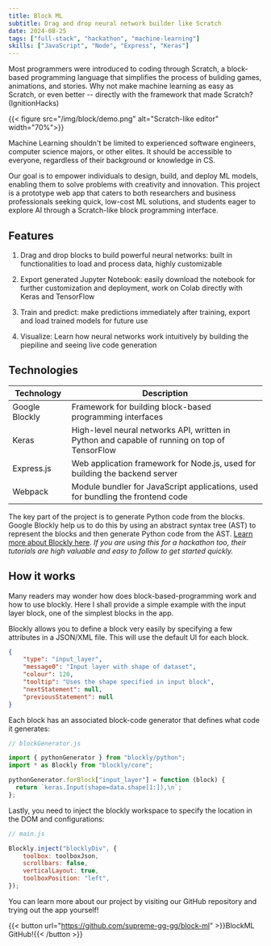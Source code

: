 ```yaml
---
title: Block ML
subtitle: Drag and drop neural network builder like Scratch
date: 2024-08-25
tags: ["full-stack", "hackathon", "machine-learning"]
skills: ["JavaScript", "Node", "Express", "Keras"]
---
```


Most programmers were introduced to coding through Scratch, a block-based programming language that simplifies the process of buliding games, animations, and stories. Why not make machine learning as easy as Scratch, or even better -- directly with the framework that made Scratch? (IgnitionHacks)

{{< figure src="/img/block/demo.png" alt="Scratch-like editor" width="70%">}}

<!--more-->

Machine Learning shouldn't be limited to experienced software engineers, computer science majors, or other elites. It should be accessible to everyone, regardless of their background or knowledge in CS.

Our goal is to empower individuals to design, build, and deploy ML models, enabling them to solve problems with creativity and innovation. This project is a prototype web app that caters to both researchers and business professionals seeking quick, low-cost ML solutions, and students eager to explore AI through a Scratch-like block programming interface.

## Features

1. Drag and drop blocks to build powerful neural networks: built in functionalities to load and process data, highly customizable

2. Export generated Jupyter Notebook: easily download the notebook for further customization and deployment, work on Colab directly with Keras and TensorFlow

3. Train and predict: make predictions immediately after training, export and load trained models for future use

4. Visualize: Learn how neural networks work intuitively by building the piepiline and seeing live code generation

## Technologies

| Technology       | Description                                                                 |
|------------------|-----------------------------------------------------------------------------|
| Google Blockly   | Framework for building block-based programming interfaces                   |
| Keras            | High-level neural networks API, written in Python and capable of running on top of TensorFlow |
| Express.js       | Web application framework for Node.js, used for building the backend server  |
| Webpack          | Module bundler for JavaScript applications, used for bundling the frontend code |

The key part of the project is to generate Python code from the blocks. Google Blockly help us to do this by using an abstract syntax tree (AST) to represent the blocks and then generate Python code from the AST. [Learn more about Blockly here](https://developers.google.com/blockly?_gl=1*11l5zs*_up*MQ..*_ga*MTMwNzgxNzM3MC4xNzM2NzkwODY4*_ga_R5G2Y6GLVC*MTczNjc5MDg2Ny4xLjEuMTczNjc5MDg3Ny4wLjAuMA..). _If you are using this for a hackathon too, their tutorials are high valuable and easy to follow to get started quickly._

## How it works

Many readers may wonder how does block-based-programming work and how to use blockly. Here I shall provide a simple example with the input layer block, one of the simplest blocks in the app.

Blockly allows you to define a block very easily by specifying a few attributes in a JSON/XML file. This will use the default UI for each block.

```json
{
    "type": "input_layer",
    "message0": "Input layer with shape of dataset",
    "colour": 120,
    "tooltip": "Uses the shape specified in input block",
    "nextStatement": null,
    "previousStatement": null
}
```

Each block has an associated block-code generator that defines what code it generates:

```javascript
// blockGenerator.js

import { pythonGenerator } from "blockly/python";
import * as Blockly from "blockly/core";

pythonGenerator.forBlock["input_layer"] = function (block) {
  return `keras.Input(shape=data.shape[1:]),\n`;
};
```

Lastly, you need to inject the blockly workspace to specify the location in the DOM and configurations:

```javascript
// main.js

Blockly.inject("blocklyDiv", {
    toolbox: toolboxJson,
    scrollbars: false,
    verticalLayout: true,
    toolboxPosition: "left",
});
```

You can learn more about our project by visiting our GitHub repository and trying out the app yourself!

{{< button url="https://github.com/supreme-gg-gg/block-ml" >}}BlockML GitHub!{{< /button >}}
